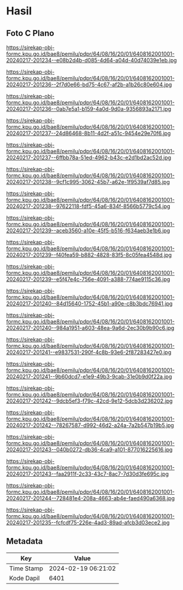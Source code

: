 # Hasil

## Foto C Plano

https://sirekap-obj-formc.kpu.go.id/bae8/pemilu/pdpr/64/08/16/20/01/6408162001001-20240217-201234--e08b2d4b-d085-4d64-a04d-40d74039e1eb.jpg

https://sirekap-obj-formc.kpu.go.id/bae8/pemilu/pdpr/64/08/16/20/01/6408162001001-20240217-201236--2f7d0e66-bd75-4c67-af2b-a1b26c80e604.jpg

https://sirekap-obj-formc.kpu.go.id/bae8/pemilu/pdpr/64/08/16/20/01/6408162001001-20240217-201236--0ab7e5a1-b159-4a0d-9d0a-9356893a2171.jpg

https://sirekap-obj-formc.kpu.go.id/bae8/pemilu/pdpr/64/08/16/20/01/6408162001001-20240217-201237--24d86468-8b11-4d2f-a51c-9454e29e70f6.jpg

https://sirekap-obj-formc.kpu.go.id/bae8/pemilu/pdpr/64/08/16/20/01/6408162001001-20240217-201237--6ffbb78a-51ed-4962-b43c-e2d1bd2ac52d.jpg

https://sirekap-obj-formc.kpu.go.id/bae8/pemilu/pdpr/64/08/16/20/01/6408162001001-20240217-201238--9cf1c995-3062-45b7-a62e-1f9539af7d85.jpg

https://sirekap-obj-formc.kpu.go.id/bae8/pemilu/pdpr/64/08/16/20/01/6408162001001-20240217-201238--97622118-fdf5-45a6-834f-8566b5779c54.jpg

https://sirekap-obj-formc.kpu.go.id/bae8/pemilu/pdpr/64/08/16/20/01/6408162001001-20240217-201239--aceb3560-a10e-45f5-b516-f634aeb3e1b6.jpg

https://sirekap-obj-formc.kpu.go.id/bae8/pemilu/pdpr/64/08/16/20/01/6408162001001-20240217-201239--f40fea59-b882-4828-83f5-8c05fea4548d.jpg

https://sirekap-obj-formc.kpu.go.id/bae8/pemilu/pdpr/64/08/16/20/01/6408162001001-20240217-201239--e5f47e4c-756e-4091-a388-774ae9115c36.jpg

https://sirekap-obj-formc.kpu.go.id/bae8/pemilu/pdpr/64/08/16/20/01/6408162001001-20240217-201240--84d15640-1752-45b1-a90e-c8b3bdc76941.jpg

https://sirekap-obj-formc.kpu.go.id/bae8/pemilu/pdpr/64/08/16/20/01/6408162001001-20240217-201240--984a1951-a603-48ea-9a6d-2ec30b9b90c6.jpg

https://sirekap-obj-formc.kpu.go.id/bae8/pemilu/pdpr/64/08/16/20/01/6408162001001-20240217-201241--e9837531-290f-4c8b-93e6-2f87283427e0.jpg

https://sirekap-obj-formc.kpu.go.id/bae8/pemilu/pdpr/64/08/16/20/01/6408162001001-20240217-201241--9b60dcd7-e1e9-49b3-9cab-31e0b9d0f22a.jpg

https://sirekap-obj-formc.kpu.go.id/bae8/pemilu/pdpr/64/08/16/20/01/6408162001001-20240217-201242--9dcb5ef3-f79c-42cd-9e12-5dcb3d236202.jpg

https://sirekap-obj-formc.kpu.go.id/bae8/pemilu/pdpr/64/08/16/20/01/6408162001001-20240217-201242--78267587-d992-46d2-a24a-7a2b547b19b5.jpg

https://sirekap-obj-formc.kpu.go.id/bae8/pemilu/pdpr/64/08/16/20/01/6408162001001-20240217-201243--040b0272-db36-4ca9-a101-877016225616.jpg

https://sirekap-obj-formc.kpu.go.id/bae8/pemilu/pdpr/64/08/16/20/01/6408162001001-20240217-201243--faa2911f-2c33-43c7-8ac7-7d30d3fe695c.jpg

https://sirekap-obj-formc.kpu.go.id/bae8/pemilu/pdpr/64/08/16/20/01/6408162001001-20240217-201244--728481e4-208a-4663-ab4e-faed490a6368.jpg

https://sirekap-obj-formc.kpu.go.id/bae8/pemilu/pdpr/64/08/16/20/01/6408162001001-20240217-201235--fcfcdf75-226e-4ad3-89ad-afcb3d03ece2.jpg


## Metadata

| Key        | Value               |
| ---------- | ------------------- |
| Time Stamp | 2024-02-19 06:21:02 |
| Kode Dapil | 6401                |



